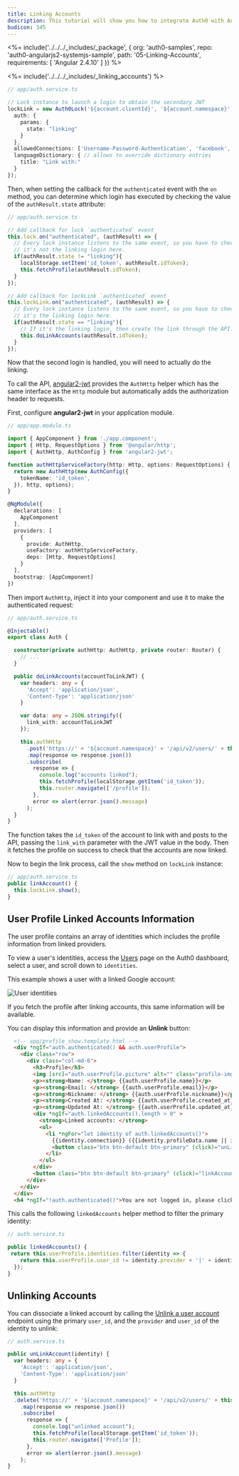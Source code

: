 ```yaml
---
title: Linking Accounts
description: This tutorial will show you how to integrate Auth0 with Angular to link accounts.
budicon: 345
---
```


<%= include('../../../_includes/_package', {
  org: 'auth0-samples',
  repo: 'auth0-angularjs2-systemjs-sample',
  path: '05-Linking-Accounts',
  requirements: [
    'Angular 2.4.10'
  ]
}) %>

<%= include('../../../_includes/_linking_accounts') %>

```typescript
// app/auth.service.ts

// Lock instance to launch a login to obtain the secondary JWT
lockLink = new Auth0Lock('${account.clientId}', '${account.namespace}', {
  auth: {
    params: {
      state: "linking"
    }
  },
  allowedConnections: ['Username-Password-Authentication', 'facebook', 'google-oauth2'],
  languageDictionary: { // allows to override dictionary entries
    title: "Link with:"
  }
});
```

Then, when setting the callback for the `authenticated` event with the `on` method, you can determine which login has executed by checking the value of the `authResult.state` attribute:

```typescript
// app/auth.service.ts

// Add callback for lock `authenticated` event
this.lock.on("authenticated", (authResult) => {
  // Every lock instance listens to the same event, so you have to check if
  // it's not the linking login here.
  if(authResult.state != "linking"){
    localStorage.setItem('id_token', authResult.idToken);
    this.fetchProfile(authResult.idToken);
  }
});

// Add callback for lockLink `authenticated` event
this.lockLink.on("authenticated", (authResult) => {
  // Every lock instance listens to the same event, so you have to check if
  // it's the linking login here.
  if(authResult.state == "linking"){
    // If it's the linking login, then create the link through the API.
    this.doLinkAccounts(authResult.idToken);
  }
});
```

Now that the second login is handled, you will need to actually do the linking.

To call the API, [angular2-jwt](https://github.com/auth0/angular2-jwt) provides the `AuthHttp` helper which has the same interface  as the `Http` module but automatically adds the authorization header to requests.

First, configure **angular2-jwt** in your application module.

```typescript
// app/app.module.ts

import { AppComponent } from './app.component';
import { Http, RequestOptions } from '@angular/http';
import { AuthHttp, AuthConfig } from 'angular2-jwt';

function authHttpServiceFactory(http: Http, options: RequestOptions) {
  return new AuthHttp(new AuthConfig({
    tokenName: 'id_token',
  }), http, options);
}

@NgModule({
  declarations: [
    AppComponent
  ],
  providers: [
    {
      provide: AuthHttp,
      useFactory: authHttpServiceFactory,
      deps: [Http, RequestOptions]
    }
  ],
  bootstrap: [AppComponent]
})
```

Then import `AuthHttp`, inject it into your component and use it to make the authenticated request:

```typescript
// app/auth.service.ts

@Injectable()
export class Auth {

  constructor(private authHttp: AuthHttp, private router: Router) {
    // ...
  }

  public doLinkAccounts(accountToLinkJWT) {
    var headers: any = {
      'Accept': 'application/json',
      'Content-Type': 'application/json'
    }

    var data: any = JSON.stringify({
      link_with: accountToLinkJWT
    });

    this.authHttp
      .post('https://' + '${account.namespace}' + '/api/v2/users/' + this.userProfile.user_id + '/identities', data, {headers: headers})
      .map(response => response.json())
      .subscribe(
        response => {
          console.log("accounts linked");
          this.fetchProfile(localStorage.getItem('id_token'));
          this.router.navigate(['/profile']);
        },
        error => alert(error.json().message)
      );
  }
}
```

The function takes the `id_token` of the account to link with and posts to the API, passing the `link_with` parameter with the JWT value in the body. Then it fetches the profile on success to check that the accounts are now linked.

Now to begin the link process, call the `show` method on `lockLink` instance:

```typescript
// app/auth.service.ts
public linkAccount() {
  this.lockLink.show();
}
```

## User Profile Linked Accounts Information

The user profile contains an array of identities which includes the profile information from linked providers.

To view a user's identities, access the [Users](${manage_url}/#/users) page on the Auth0 dashboard, select a user, and scroll down to `identities`.

This example shows a user with a linked Google account:

![User identities](/media/articles/users/user-identities-linked.png)

If you fetch the profile after linking accounts, this same information will be available.

You can display this information and provide an **Unlink** button:

```html
  <!-- app/profile_show.template.html -->
  <div *ngIf="auth.authenticated() && auth.userProfile">
    <div class="row">
      <div class="col-md-6">
        <h3>Profile</h3>
        <img [src]="auth.userProfile.picture" alt="" class="profile-img">
        <p><strong>Name: </strong> {{auth.userProfile.name}}</p>
        <p><strong>Email: </strong> {{auth.userProfile.email}}</p>
        <p><strong>Nickname: </strong> {{auth.userProfile.nickname}}</p>
        <p><strong>Created At: </strong> {{auth.userProfile.created_at}}</p>
        <p><strong>Updated At: </strong> {{auth.userProfile.updated_at}}</p>
        <div *ngIf="auth.linkedAccounts().length > 0" >
          <strong>Linked accounts: </strong>
          <ul>
            <li *ngFor="let identity of auth.linkedAccounts()">
              {{identity.connection}} ({{identity.profileData.name || identity.profileData.email }})
              <button class="btn btn-default btn-primary" (click)="unLinkAccount(identity)">unlink</button>
            </li>
          </ul>
        </div>
        <button class="btn btn-default btn-primary" (click)="linkAccount()">Link accounts</button>
      </div>
    </div>
  </div>
  <h4 *ngIf="!auth.authenticated()">You are not logged in, please click 'Log in' button to login</h4>
```

This calls the following `linkedAccounts` helper method to filter the primary identity:

```typescript
// auth.service.ts

public linkedAccounts() {
 return this.userProfile.identities.filter(identity => {
    return this.userProfile.user_id != identity.provider + '|' + identity.user_id
  });
}
```

## Unlinking Accounts

You can dissociate a linked account by calling the [Unlink a user account](/api/management/v2#!/Users/delete_provider_by_user_id) endpoint using the primary `user_id`, and the `provider` and `user_id` of the identity to unlink:

```typescript
// auth.service.ts

public unLinkAccount(identity) {
  var headers: any = {
    'Accept': 'application/json',
    'Content-Type': 'application/json'
  }

  this.authHttp
  .delete('https://' + '${account.namespace}' + '/api/v2/users/' + this.userProfile.user_id + '/identities/' + identity.provider + "/" + identity.user_id, {headers: headers})
    .map(response => response.json())
    .subscribe(
      response => {
        console.log("unlinked account");
        this.fetchProfile(localStorage.getItem('id_token'));
        this.router.navigate(['Profile']);
      },
      error => alert(error.json().message)
    );
}
```

